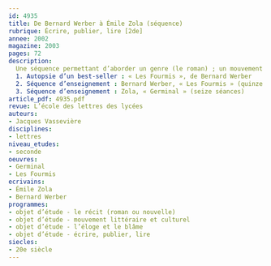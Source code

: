 ```yaml
---
id: 4935
title: De Bernard Werber à Émile Zola (séquence)
rubrique: Écrire, publier, lire [2de]
annee: 2002
magazine: 2003
pages: 72
description: 
  Une séquence permettant d’aborder un genre (le roman) ; un mouvement de l’histoire littéraire (le naturalisme) et trois objets d’étude ( « démontrer, convaincre, persuader », « écrire, publier, lire » et « l’éloge et le blâme »).
  1. Autopsie d’un best-seller : « Les Fourmis », de Bernard Werber
  2. Séquence d’enseignement : Bernard Werber, « Les Fourmis » (quinze séances)
  3. Séquence d’enseignement : Zola, « Germinal » (seize séances)
article_pdf: 4935.pdf
revue: L’école des lettres des lycées
auteurs:
- Jacques Vassevière
disciplines:
- lettres
niveau_etudes:
- seconde
oeuvres:
- Germinal
- Les Fourmis
ecrivains:
- Émile Zola
- Bernard Werber
programmes:
- objet d’étude - le récit (roman ou nouvelle)
- objet d’étude - mouvement littéraire et culturel
- objet d’étude - l’éloge et le blâme
- objet d’étude - écrire, publier, lire
siecles:
- 20e siècle
---
```

